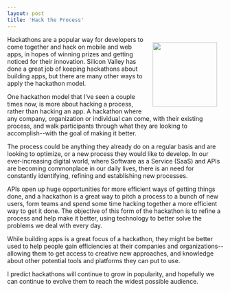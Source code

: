 ```yaml
---
layout: post
title: 'Hack the Process'
---
```

<p><img style="padding: 15px;" src="https://s3.amazonaws.com/kinlane-productions/gears-grey.jpeg" alt="" width="150" align="right" /></p>
<p>Hackathons are a popular way for developers to come together and hack on mobile and web apps, in hopes of winning prizes and getting noticed for their innovation.  Silicon Valley has done a great job of keeping hackathons about building apps, but there are many other ways to apply the hackathon model.</p>
<p>One hackathon model that I&rsquo;ve seen a couple times now, is more about hacking a process, rather than hacking an app.  A hackathon where any company, organization or individual can come, with their existing process, and walk participants through what they are looking to accomplish--with the goal of making it better.</p>
<p>The process could be anything they already do on a regular basis and are looking to optimize, or a new process they would like to develop. In our ever-increasing digital world, where Software as a Service (SaaS) and APIs are becoming commonplace in our daily lives, there is an need for constantly identifying, refining and establishing new processes.</p>
<p>APIs open up huge opportunities for more efficient ways of getting things done, and a hackathon is a great way to pitch a process to a bunch of new users, form teams and spend some time hacking together a more efficient way to get it done.  The objective of this form of the hackathon is to refine a process and help make it better, using technology to better solve the problems we deal with every day.</p>
<p>While building apps is a great focus of a hackathon, they might be better used to help people gain efficiencies at their companies and organizations--allowing them to get access to creative new approaches, and knowledge about other potential tools and platforms they can put to use. &nbsp;</p>
<p>I predict hackathons will continue to grow in popularity, and hopefully we can continue to evolve them to reach the widest possible audience. &nbsp;</p>